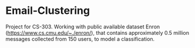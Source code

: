 # Email-Clustering
Project for CS-303. Working with public available dataset Enron (https://www.cs.cmu.edu/~./enron/), that contains approximately 0.5 million messages collected from 150 users, to model a classification.
